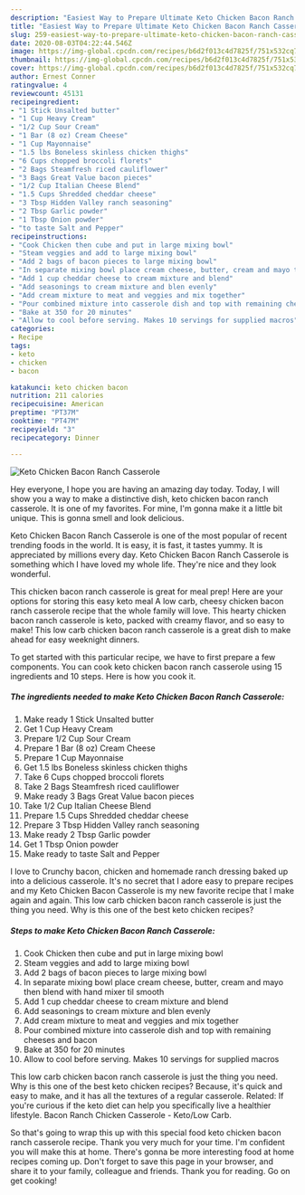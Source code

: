 ```yaml
---
description: "Easiest Way to Prepare Ultimate Keto Chicken Bacon Ranch Casserole"
title: "Easiest Way to Prepare Ultimate Keto Chicken Bacon Ranch Casserole"
slug: 259-easiest-way-to-prepare-ultimate-keto-chicken-bacon-ranch-casserole
date: 2020-08-03T04:22:44.546Z
image: https://img-global.cpcdn.com/recipes/b6d2f013c4d7825f/751x532cq70/keto-chicken-bacon-ranch-casserole-recipe-main-photo.jpg
thumbnail: https://img-global.cpcdn.com/recipes/b6d2f013c4d7825f/751x532cq70/keto-chicken-bacon-ranch-casserole-recipe-main-photo.jpg
cover: https://img-global.cpcdn.com/recipes/b6d2f013c4d7825f/751x532cq70/keto-chicken-bacon-ranch-casserole-recipe-main-photo.jpg
author: Ernest Conner
ratingvalue: 4
reviewcount: 45131
recipeingredient:
- "1 Stick Unsalted butter"
- "1 Cup Heavy Cream"
- "1/2 Cup Sour Cream"
- "1 Bar (8 oz) Cream Cheese"
- "1 Cup Mayonnaise"
- "1.5 lbs Boneless skinless chicken thighs"
- "6 Cups chopped broccoli florets"
- "2 Bags Steamfresh riced cauliflower"
- "3 Bags Great Value bacon pieces"
- "1/2 Cup Italian Cheese Blend"
- "1.5 Cups Shredded cheddar cheese"
- "3 Tbsp Hidden Valley ranch seasoning"
- "2 Tbsp Garlic powder"
- "1 Tbsp Onion powder"
- "to taste Salt and Pepper"
recipeinstructions:
- "Cook Chicken then cube and put in large mixing bowl"
- "Steam veggies and add to large mixing bowl"
- "Add 2 bags of bacon pieces to large mixing bowl"
- "In separate mixing bowl place cream cheese, butter, cream and mayo then blend with hand mixer til smooth"
- "Add 1 cup cheddar cheese to cream mixture and blend"
- "Add seasonings to cream mixture and blen evenly"
- "Add cream mixture to meat and veggies and mix together"
- "Pour combined mixture into casserole dish and top with remaining cheeses and bacon"
- "Bake at 350 for 20 minutes"
- "Allow to cool before serving. Makes 10 servings for supplied macros"
categories:
- Recipe
tags:
- keto
- chicken
- bacon

katakunci: keto chicken bacon 
nutrition: 211 calories
recipecuisine: American
preptime: "PT37M"
cooktime: "PT47M"
recipeyield: "3"
recipecategory: Dinner

---
```



![Keto Chicken Bacon Ranch Casserole](https://img-global.cpcdn.com/recipes/b6d2f013c4d7825f/751x532cq70/keto-chicken-bacon-ranch-casserole-recipe-main-photo.jpg)

Hey everyone, I hope you are having an amazing day today. Today, I will show you a way to make a distinctive dish, keto chicken bacon ranch casserole. It is one of my favorites. For mine, I'm gonna make it a little bit unique. This is gonna smell and look delicious.

Keto Chicken Bacon Ranch Casserole is one of the most popular of recent trending foods in the world. It is easy, it is fast, it tastes yummy. It is appreciated by millions every day. Keto Chicken Bacon Ranch Casserole is something which I have loved my whole life. They're nice and they look wonderful.

This chicken bacon ranch casserole is great for meal prep! Here are your options for storing this easy keto meal A low carb, cheesy chicken bacon ranch casserole recipe that the whole family will love. This hearty chicken bacon ranch casserole is keto, packed with creamy flavor, and so easy to make! This low carb chicken bacon ranch casserole is a great dish to make ahead for easy weeknight dinners.


To get started with this particular recipe, we have to first prepare a few components. You can cook keto chicken bacon ranch casserole using 15 ingredients and 10 steps. Here is how you cook it.

<!--inarticleads1-->

##### The ingredients needed to make Keto Chicken Bacon Ranch Casserole:

1. Make ready 1 Stick Unsalted butter
1. Get 1 Cup Heavy Cream
1. Prepare 1/2 Cup Sour Cream
1. Prepare 1 Bar (8 oz) Cream Cheese
1. Prepare 1 Cup Mayonnaise
1. Get 1.5 lbs Boneless skinless chicken thighs
1. Take 6 Cups chopped broccoli florets
1. Take 2 Bags Steamfresh riced cauliflower
1. Make ready 3 Bags Great Value bacon pieces
1. Take 1/2 Cup Italian Cheese Blend
1. Prepare 1.5 Cups Shredded cheddar cheese
1. Prepare 3 Tbsp Hidden Valley ranch seasoning
1. Make ready 2 Tbsp Garlic powder
1. Get 1 Tbsp Onion powder
1. Make ready to taste Salt and Pepper


I love to Crunchy bacon, chicken and homemade ranch dressing baked up into a delicious casserole. It&#39;s no secret that I adore easy to prepare recipes and my Keto Chicken Bacon Casserole is my new favorite recipe that I make again and again. This low carb chicken bacon ranch casserole is just the thing you need. Why is this one of the best keto chicken recipes? 

<!--inarticleads2-->

##### Steps to make Keto Chicken Bacon Ranch Casserole:

1. Cook Chicken then cube and put in large mixing bowl
1. Steam veggies and add to large mixing bowl
1. Add 2 bags of bacon pieces to large mixing bowl
1. In separate mixing bowl place cream cheese, butter, cream and mayo then blend with hand mixer til smooth
1. Add 1 cup cheddar cheese to cream mixture and blend
1. Add seasonings to cream mixture and blen evenly
1. Add cream mixture to meat and veggies and mix together
1. Pour combined mixture into casserole dish and top with remaining cheeses and bacon
1. Bake at 350 for 20 minutes
1. Allow to cool before serving. Makes 10 servings for supplied macros


This low carb chicken bacon ranch casserole is just the thing you need. Why is this one of the best keto chicken recipes? Because, it&#39;s quick and easy to make, and it has all the textures of a regular casserole. Related: If you&#39;re curious if the keto diet can help you specifically live a healthier lifestyle. Bacon Ranch Chicken Casserole - Keto/Low Carb. 

So that's going to wrap this up with this special food keto chicken bacon ranch casserole recipe. Thank you very much for your time. I'm confident you will make this at home. There's gonna be more interesting food at home recipes coming up. Don't forget to save this page in your browser, and share it to your family, colleague and friends. Thank you for reading. Go on get cooking!
